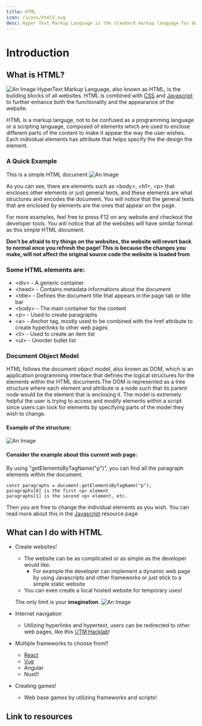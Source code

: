 ```yaml
---
title: HTML
icon: /icons/html5.svg
desc: Hyper Text Markup Language is the standard markup language for documents to be displayed on web browsers!
---
```


# Introduction

## What is HTML?
![An Image](https://www.edureka.co/blog/wp-content/uploads/2019/06/What-is-HTML.jpg)
HyperText Markup Language, also known as HTML, is the building blocks of all websites. HTML is combined with [CSS](../css) and [Javascript](../Javascript) to further enhance both the functionality and the appearance of the website. 

HTML is a markup languge, not to be confused as a programming language or a scripting language, composed of elements which are used to enclose different parts of the content to make it appear the way the user wishes. Each individual elements has attribute that helps specify the the design the element.

<grid-1-x-2 title="Difference between the three types of languages" reversed=true img-src="https://media.geeksforgeeks.org/wp-content/cdn-uploads/20190808164614/Programming-Language-vs-Scripting-Language-vs-Markup-Languages.png" link="https://www.geeksforgeeks.org/difference-between-programming-scripting-and-markup-languages/" desc="A quick read about the differences between the three types of languages" button="Check it out!"></grid-1-x-2>

### A Quick Example
This is a simple HTML document
![An Image](https://i.imgur.com/nmbniCJ.png)

As you can see, there are elements such as <body\>, <h1\>, <p\> that encloses other elements or just general texts, and these elements are what structures and encodes the document. You will notice that the general texts that are enclosed by elements are the ones that appear on the page. 

For more examples, feel free to press F12 on any website and checkout the developer tools. You will notice that all the websites will have similar format as this simple HTML document.

**Don't be afraid to try things on the websites, the website will revert back to normal once you refresh the page! This is because the changes you make, will not affect the original source code the website is loaded from**


### Some HTML elements are:
- <div\> -  A generic container
- <head\> - Contains metadata informations about the document
- <title\> - Defines the document title that appears in the page tab or title bar
- <body\> - The main container for the content
- <p\> - Used to create paragraphs
- <a\> - Anchor tag, mostly used to be combined with the href attribute to create hyperlinks to other web pages
- <li\> - Used to create an item list
- <ul\> - Unorder bullet list
<grid-1-x-2 title="List of HTML elements" img-src="https://encrypted-tbn0.gstatic.com/images?q=tbn%3AANd9GcQRxdMM9xku_hh_fntWCgJHZFbdOu417g5ruA&usqp=CAU" link="https://developer.mozilla.org/en-US/docs/Web/HTML/Element" desc="A full list of the elements in HTML" button="Check it out!"></grid-1-x-2>


### Document Object Model
HTML follows the document object model, also known as DOM, which is an application programming interface that defines the logical structures for the elements within the HTML documents.The DOM is represented as a tree structure where each element and attribute is a node such that its parent node would be the element that is enclosing it. The model is extremely helpful the user is trying to access and modify elements within a script since users can look for elements by specifying parts of the model they wish to change.

#### Example of the structure:
![An Image](https://www.w3schools.com/js/pic_htmltree.gif)

#### Consider the example about this current web page:
By using "getElementsByTagName("p")", you can find all the paragraph elements within the document. 
```
const paragraphs = document.getElementsByTagName("p");
paragraphs[0] is the first <p> element
paragraphs[1] is the second <p> element, etc.
```
Then you are free to change the individual elements as you wish.
You can read more about this in the [Javascript](../Javascript) resource page 

## What can I do with HTML
- Create websites!
  - The website can be as complicated or as simple as the developer would like. 
    - For example the developer can implement a dynamic web page by using Javascripts and other frameworks or just stick to a simple static website
  - You can even create a local hosted website for temporary uses!

  The only limit is your **imagination**.
![An Image](https://dynomapper.com/images/5_tips_for_creating_a_great_website.jpg)
- Internet navigation
  - Utilizing hyperlinks and hypertext, users can be redirected to other web pages, like this [UTM Hacklab](../)!
- Multiple frameworks to choose from!!
  - [React](../React)
  - [Vue](../Vue)
  - Angular
  - Nuxt!!
- Creating games!
   - Web base games by utilizing frameworks and scripts!

## Link to resources
<grid-1-x-2 title="Basic tutorial of HTML" reversed=true img-src="https://www.w3.org/blog/wp-content/uploads/2019/07/logo-MDNWebDocs.png" link="https://developer.mozilla.org/en-US/docs/Web/HTML" desc="Learn HTML from basic tutorials to advance topics" button="Check it out!"></grid-1-x-2>

<grid-1-x-2 title="W3School tutorial of HTML" img-src="https://internet-salmagundi.com/wp-content/uploads/2019/03/W3-MatFrame-895x493px-Qual100.jpg" link="https://www.w3schools.com/html/" desc="Learn the basics of HTML with w3school" button="Check it out!"></grid-1-x-2>

<grid-1-x-2 title="Learn to become a Frontend Developer" reversed=true img-src="https://scrimba.com/static/art/maincover.png" link="https://scrimba.com/" desc="Become a Frontend Developer with Scrimba" button="Check it out!"></grid-1-x-2>

<grid-1-x-2 title="Learn the Document Object Model" img-src="https://miro.medium.com/max/3456/1*v9AT7ZaJc6fR2MjYljGEzg.png" link="https://developer.mozilla.org/en-US/docs/Web/API/Document_Object_Model/Introduction " button="Check it out!" desc="Become an expert on the Document Object Model!" button="Check it out!"></grid-1-x-2>
